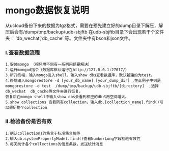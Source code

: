 # mongo数据恢复说明
从ucloud备份下来的数据为tgz格式，需要在预先建立好的dump目录下解压，解压后会有/dump/tmp/backup/udb-sbjftb
在udb-sbjftb目录下会出现若干个文件夹： ‘db_wechat’,’db_cache’  等。文件夹中有bson和json文件。
### I.查看数据流程
    1.安装mongo （视环境不同有一系列问题要解决）
    2.运行mongod指令（数据库默认运行在http://127.0.0.1:27017/）
    3.新开终端，输入mongo进入shell，输入show dbs查看数据库，默认新建的为test。
    4.终端输入mongorestore -d [your_db_name] [your_dump_dir] ,在此例子中则是
    mongorestore -d test  /dump/tmp/backup/udb-sbjftb/[directory]  ,选择db_wechat  db_cache等文件夹进行恢复。
    恢复后在mongo shell中输入show dbs会看到相应的db占用空间增大。
    5.show collections 查看所有collection，输入db.[collection_name].find()可以遍历整个collection

### II.检验备份是否有效
    1.确认collections的集合于标准集合相等
    2.输入db.systemPropertyModel.find()查看NumberLong字段检验有效性
    3.每天统计各个collections的信息条数，发送统计消息


